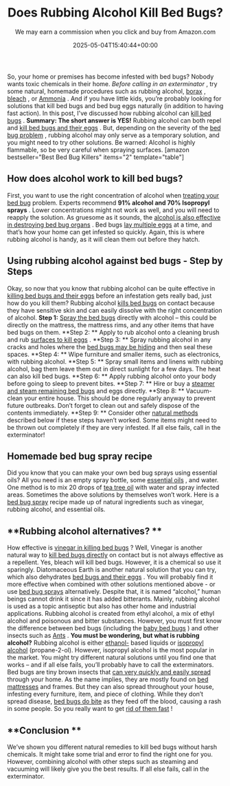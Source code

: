 ﻿---
author: We may earn a commission when you click and buy from Amazon.com
layout: post
title: Does Rubbing Alcohol Kill Bed Bugs?
date: '2025-05-04T15:40:44+00:00'
categories:
- Bed Bugs
- Guide
tags: []
slug: /does-rubbing-alcohol-kill-bed-bugs/
lastmod: 2025-05-07T12:21:26+03:00
---

So, your home or premises has become infested with bed bugs? Nobody wants toxic chemicals in their home.
*Before calling in an exterminator*
, try some natural, homemade procedures such as rubbing alcohol,
[borax](https://pestpolicy.com/borax-flea-killer/)
,
[bleach](https://pestpolicy.com/does-bleach-kill-bed-bugs/)
, or
[Ammonia](https://pestpolicy.com/does-ammonia-kill-bed-bugs/)
.
And if you have little kids, you’re probably looking for solutions that kill bed bugs and bed bug eggs naturally (in addition to having fast action). In this post, I've discussed how rubbing alcohol can
[kill bed bugs](https://pestpolicy.com/does-lysol-kill-bed-bugs/)
.
**Summary: The short answer is YES!**
Rubbing alcohol can both repel and
[kill bed bugs and their eggs](https://books.google.com.au/books?id=-fE2CgAAQBAJ&pg=PT5&dq=using+rubbing+alcohol+to+kill+bed+bugs&hl=en&sa=X&ved=0ahUKEwiusfHK6t3WAhVDw7wKHYzyCtwQ6AEILTAB#v=onepage&q=bed%20bug&f=false)
.
But, depending on the severity of the
[bed bug problem](https://pestpolicy.com/what-does-bed-bug-poop-look-like/)
, rubbing alcohol may only serve as a temporary solution, and you might need to try other solutions. Be warned: Alcohol is highly flammable, so be very careful when spraying surfaces.
[amazon bestseller="Best Bed Bug Killers" items="2" template="table"]
## **How does alcohol work to kill bed bugs?**
First, you want to use the right concentration of alcohol when
[treating your bed bug](https://pestpolicy.com/how-to-get-rid-of-bed-bugs-fast/)
problem. Experts recommend
**91% alcohol and 70% Isopropyl sprays**
. Lower concentrations might not work as well, and you will need to reapply the solution.
As gruesome as it sounds, the
[alcohol is also effective in destroying bed bug organs](https://books.google.com.au/books?id=xrxSr9S_H3oC&pg=PT19&dq=bed+bugs+alcohol&hl=en&sa=X&redir_esc=y#v=onepage&q=earth&f=false)
.
Bed bugs
[lay multiple eggs](https://pestpolicy.com/are-bed-bug-eggs-hard-or-soft/)
at a time, and that’s how your home can get infested so quickly. Again, this is where rubbing alcohol is handy, as it will clean them out before they hatch.
## **Using rubbing alcohol against bed bugs - Step by Steps**
Okay, so now that you know that rubbing alcohol can be quite effective in
[killing bed bugs and their eggs](https://pestpolicy.com/how-to-kill-bed-bug-eggs/)
before an infestation gets really bad, just how do you kill them?
Rubbing alcohol
[kills bed bugs](https://pestpolicy.com/does-diatomaceous-earth-kill-bed-bugs/)
on contact because they have sensitive skin and can easily dissolve with the right concentration of alcohol.
**Step 1:**
[Spray the bed bugs](https://pestpolicy.com/best-bed-bug-spray/)
directly with alcohol – this could be directly on the mattress, the mattress rims, and any other items that have bed bugs on them.
**Step 2: **
Apply to rub alcohol onto a cleaning brush and rub
[surfaces to kill eggs](https://pestpolicy.com/does-the-dryer-kill-fleas/)
.
**Step 3: **
Spray rubbing alcohol in any cracks and holes where the
[bed bugs may be hiding](https://pestpolicy.com/where-do-bed-bugs-hide/)
and then seal these spaces.
**Step 4: **
Wipe furniture and smaller items, such as electronics, with rubbing alcohol.
**Step 5: **
Spray small items and linens with rubbing alcohol, bag them leave them out in direct sunlight for a few days. The heat can also kill bed bugs.
**Step 6: **
Apply rubbing alcohol onto your body before going to sleep to prevent bites.
**Step 7: **
Hire or buy a
[steamer and steam remaining bed bugs](https://pestpolicy.com/best-bed-bug-steamer/)
and eggs directly.
**Step 8: **
Vacuum-clean your entire house. This should be done regularly anyway to prevent future outbreaks. Don’t forget to clean out and safely dispose of the contents immediately.
**Step 9: **
Consider other
[natural methods](https://pestpolicy.com/top-7-natural-termite-control-can-easily/)
described below if these steps haven’t worked. Some items might need to be thrown out completely if they are very infested. If all else fails, call in the exterminator!
## **Homemade bed bug spray recipe**
Did you know that you can make your own bed bug sprays using essential oils? All you need is an empty spray bottle, some
[essential oils](https://pestpolicy.com/essential-oils-for-bed-bugs/)
, and water.
One method is to mix 20 drops of
[tea tree oil](https://pestpolicy.com/tea-tree-oil-for-bed-bugs/)
with water and spray infected areas. Sometimes the above solutions by themselves won’t work.
Here is a
[bed bug spray](https://pestpolicy.com/bedlam-plus-bed-bug-spray-review/)
recipe made up of natural ingredients such as vinegar, rubbing alcohol, and essential oils.
## **Rubbing alcohol alternatives? **
How effective is
[vinegar in killing bed bugs](https://pestpolicy.com/does-vinegar-kill-bed-bugs/)
? Well, Vinegar is another natural way to
[kill bed bugs directly](https://pestpolicy.com/do-ants-kill-bed-bugs/)
on contact but is not always effective as a repellent. Yes, bleach will kill bed bugs. However, it is a chemical so use it sparingly.
Diatomaceous Earth is another natural solution that you can try, which also dehydrates
[bed bugs and their eggs](https://pestpolicy.com/bed-bug-eggs/)
. You will probably find it more effective when combined with other solutions mentioned above - or use
[bed bug sprays](https://pestpolicy.com/best-bed-bug-spray/)
alternatively.
Despite that, it is named “alcohol,” human beings cannot drink it since it has added bitterants.
Mainly, rubbing alcohol is used as a topic antiseptic but also has other home and industrial applications. Rubbing alcohol is created from ethyl alcohol, a mix of ethyl alcohol and poisonous and bitter substances.
However, you must first know the difference between bed bugs (including the
[baby bed bugs](https://pestpolicy.com/baby-bed-bugs/)
) and other insects such as
[Ants](https://pestpolicy.com/bed-bugs-vs-ants/)
.
**You must be wondering, but what is rubbing alcohol?**
Rubbing alcohol is either
[ethanol-](https://en.wikipedia.org/wiki/Ethanol)
based liquids or
[isopropyl alcohol](https://en.wikipedia.org/wiki/Isopropyl_alcohol)
(propane-2-ol).
However, isopropyl alcohol is the most popular in the market. You might try different natural solutions until you find one that works – and if all else fails, you’ll probably have to call the exterminators.
Bed bugs are tiny brown insects that
[can very quickly and easily spread](https://pestpolicy.com/do-bed-bugs-jump/)
through your home. As the name implies, they are mostly found on
[bed mattresses](https://pestpolicy.com/best-bed-bug-mattress-encasements/)
and frames. But they can also spread throughout your house, infesting every furniture, item, and piece of clothing. While they don’t spread disease,
[bed bugs do bite](https://pestpolicy.com/pictures-of-bed-bug-bites/)
as they feed off the blood, causing a rash in some people. So you really want to get
[rid of them fast](https://pestpolicy.com/how-to-get-rid-of-ground-bees/)
!
## **Conclusion **
We’ve shown you different natural remedies to kill bed bugs without harsh chemicals. It might take some trial and error to find the right one for you.
However, combining alcohol with other steps such as steaming and vacuuming will likely give you the best results. If all else fails, call in the exterminator.